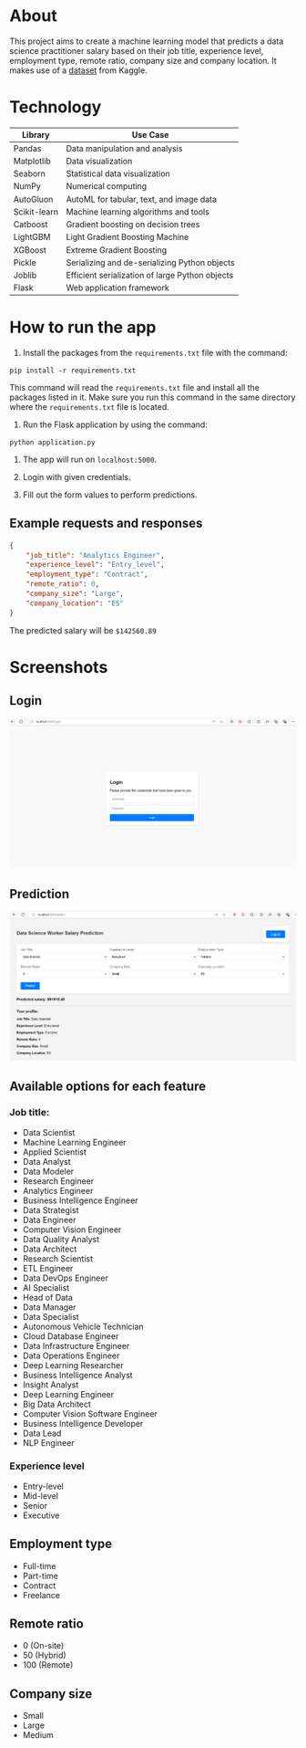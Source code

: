 # About
This project aims to create a machine learning model that predicts a data science practitioner salary based on their job title, experience level, employment type, remote ratio, company size and company location. It makes use of a [dataset](https://www.kaggle.com/datasets/henryshan/2023-data-scientists-salary/data) from Kaggle.

# Technology
| Library       | Use Case                                      |
|---------------|-----------------------------------------------|
| Pandas        | Data manipulation and analysis                |
| Matplotlib    | Data visualization                            |
| Seaborn       | Statistical data visualization                |
| NumPy         | Numerical computing                           |
| AutoGluon     | AutoML for tabular, text, and image data      |
| Scikit-learn  | Machine learning algorithms and tools         |
| Catboost      | Gradient boosting on decision trees           |
| LightGBM      | Light Gradient Boosting Machine               |
| XGBoost       | Extreme Gradient Boosting                     |
| Pickle        | Serializing and de-serializing Python objects |
| Joblib        | Efficient serialization of large Python objects|
| Flask         | Web application framework                     |

# How to run the app
1. Install the packages from the `requirements.txt` file with the command:

```
pip install -r requirements.txt
```

This command will read the `requirements.txt` file and install all the packages listed in it. Make sure you run this command in the same directory where the `requirements.txt` file is located.

1. Run the Flask application by using the command: 

```
python application.py
```

1. The app will run on `localhost:5000`.

1. Login with given credentials.

1. Fill out the form values to perform predictions.

## Example requests and responses
```json
{
    "job_title": "Analytics Engineer",
    "experience_level": "Entry_level",
    "employment_type": "Contract",
    "remote_ratio": 0,
    "company_size": "Large",
    "company_location": "ES"
}
```

The predicted salary will be `$142560.89`

# Screenshots
## Login
![Login](/images/login.png)

## Prediction
![Predictions](/images/prediction.png)

## Available options for each feature
### Job title:
- Data Scientist
- Machine Learning Engineer
- Applied Scientist
- Data Analyst
- Data Modeler
- Research Engineer
- Analytics Engineer
- Business Intelligence Engineer
- Data Strategist
- Data Engineer
- Computer Vision Engineer
- Data Quality Analyst
- Data Architect
- Research Scientist
- ETL Engineer
- Data DevOps Engineer
- AI Specialist
- Head of Data
- Data Manager
- Data Specialist
- Autonomous Vehicle Technician
- Cloud Database Engineer
- Data Infrastructure Engineer
- Data Operations Engineer
- Deep Learning Researcher
- Business Intelligence Analyst
- Insight Analyst
- Deep Learning Engineer
- Big Data Architect
- Computer Vision Software Engineer
- Business Intelligence Developer
- Data Lead
- NLP Engineer

### Experience level
- Entry-level
- Mid-level
- Senior
- Executive

## Employment type
- Full-time
- Part-time
- Contract
- Freelance

## Remote ratio
- 0 (On-site)
- 50 (Hybrid)
- 100 (Remote)

## Company size
- Small
- Large
- Medium